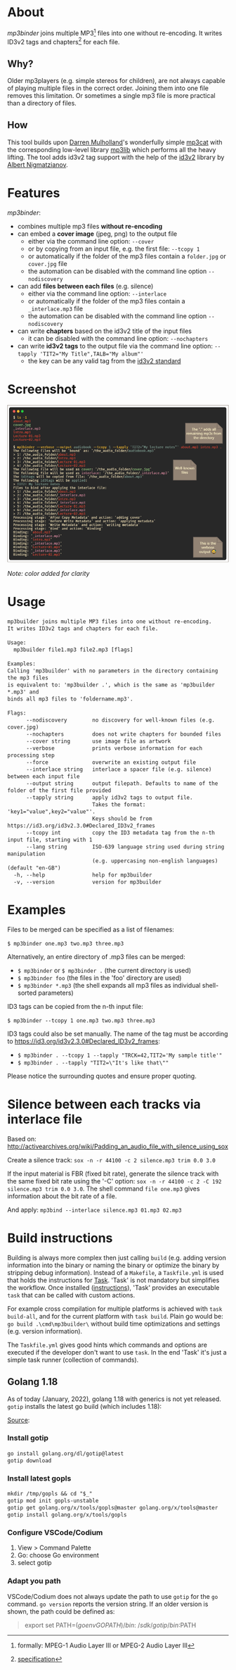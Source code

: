# About

_mp3binder_ joins multiple MP3[^1] files into one without re-encoding. It writes ID3v2 tags and chapters[^2] for each file.

## Why?

Older mp3players (e.g. simple stereos for children), are not always capable of playing multiple files in the correct order. Joining them into one file removes this limitation. Or sometimes a single mp3 file is more practical than a directory of files.

## How

This tool builds upon [Darren Mulholland](https://github.com/dmulholl)'s wonderfully simple [mp3cat](https://github.com/dmulholl/mp3cat) with the corresponding low-level library [mp3lib](https://github.com/dmulholl/mp3lib) which performs all the heavy lifting. The tool adds id3v2 tag support with the help of the [id3v2](https://github.com/bogem/id3v2) library by [Albert Nigmatzianov](https://github.com/bogem).

# Features

_mp3binder_:

- combines multiple mp3 files **without re-encoding**
- can embed a **cover image** (jpeg, png) to the output file
  - either via the command line option: `--cover`
  - or by copying from an input file, e.g. the first file: `--tcopy 1`
  - or automatically if the folder of the mp3 files contain a `folder.jpg` or `cover.jpg` file
  - the automation can be disabled with the command line option `--nodiscovery`
- can add **files between each files** (e.g. silence)
  - either via the command line option: `--interlace`
  - or automatically if the folder of the mp3 files contain a `_interlace.mp3` file
  - the automation can be disabled with the command line option `--nodiscovery`
- can write **chapters** based on the id3v2 title of the input files
  - it can be disabled with the command line option: `--nochapters`
- can write **id3v2 tags** to the output file via the command line option: `--tapply 'TIT2="My Title",TALB="My album"'`
  - the key can be any valid tag from the [id3v2 standard](https://id3.org/id3v2.3.0#Declared_ID3v2_frames)

# Screenshot

![screenshot of the interface](doc/interface.png)

_Note: color added for clarity_

# Usage

```
mp3builder joins multiple MP3 files into one without re-encoding.
It writes ID3v2 tags and chapters for each file.

Usage:
  mp3builder file1.mp3 file2.mp3 [flags]

Examples:
Calling 'mp3builder' with no parameters in the directory containing the mp3 files
is equivalent to: 'mp3builder .', which is the same as 'mp3builder *.mp3' and
binds all mp3 files to 'foldername.mp3'.

Flags:
      --nodiscovery        no discovery for well-known files (e.g. cover.jpg)
      --nochapters         does not write chapters for bounded files
      --cover string       use image file as artwork
      --verbose            prints verbose information for each processing step
      --force              overwrite an existing output file
      --interlace string   interlace a spacer file (e.g. silence) between each input file
      --output string      output filepath. Defaults to name of the folder of the first file provided
      --tapply string      apply id3v2 tags to output file.
                           Takes the format: 'key1="value",key2="value"'.
                           Keys should be from https://id3.org/id3v2.3.0#Declared_ID3v2_frames
      --tcopy int          copy the ID3 metadata tag from the n-th input file, starting with 1
      --lang string        ISO-639 language string used during string manipulation
                           (e.g. uppercasing non-english languages) (default "en-GB")
  -h, --help               help for mp3builder
  -v, --version            version for mp3builder
```

# Examples

Files to be merged can be specified as a list of filenames:

`$ mp3binder one.mp3 two.mp3 three.mp3`

Alternatively, an entire directory of .mp3 files can be merged:

- `$ mp3binder` or `$ mp3binder .` (the current directory is used)
- `$ mp3binder foo` (the files in the 'foo' directory are used)
- `$ mp3binder *.mp3` (the shell expands all mp3 files as individual shell-sorted parameters)

ID3 tags can be copied from the n-th input file:

`$ mp3binder --tcopy 1 one.mp3 two.mp3 three.mp3`

ID3 tags could also be set manually. The name of the tag must be according to https://id3.org/id3v2.3.0#Declared_ID3v2_frames:

- `$ mp3binder . --tcopy 1 --tapply "TRCK=42,TIT2='My sample title'"`
- `$ mp3binder . --tapply "TIT2=\"It's like that\""`

Please notice the surrounding quotes and ensure proper quoting.

# Silence between each tracks via interlace file

Based on: http://activearchives.org/wiki/Padding_an_audio_file_with_silence_using_sox

Create a silence track: `sox -n -r 44100 -c 2 silence.mp3 trim 0.0 3.0`

If the input material is FBR (fixed bit rate), generate the silence track with the same fixed bit rate using the '-C' option: `sox -n -r 44100 -c 2 -C 192 silence.mp3 trim 0.0 3.0`. The shell command `file one.mp3` gives information about the bit rate of a file.

And apply: `mp3bind --interlace silence.mp3 01.mp3 02.mp3`

# Build instructions

Building is always more complex then just calling `build` (e.g. adding version information into the binary or naming the binary or optimize the binary by stripping debug information). Instead of a `Makefile`, a `Taskfile.yml` is used that holds the instructions for [Task](https://taskfile.dev). 'Task' is not mandatory but simplifies the workflow. Once installed ([instructions](https://taskfile.dev/#/installation)), 'Task' provides an executable `task` that can be called with custom actions.

For example cross compilation for multiple platforms is achieved with `task build-all`, and for the current platform with `task build`. Plain go would be: `go build .\cmd\mp3builder\` without build time optimizations and settings (e.g. version information).

The `Taskfile.yml` gives good hints which commands and options are executed if the developer don't want to use `task`. In the end 'Task' it's just a simple task runner (collection of commands).

## Golang 1.18

As of today (January, 2022), golang 1.18 with generics is not yet released. `gotip` installs the latest go build (which includes 1.18):

[Source](https://gist.github.com/nikgalushko/e1b5c85c64653dd554a7a904bbef4eee):

### Install gotip

```
go install golang.org/dl/gotip@latest
gotip download
```

### Install latest gopls

```
mkdir /tmp/gopls && cd "$_"
gotip mod init gopls-unstable
gotip get golang.org/x/tools/gopls@master golang.org/x/tools@master
gotip install golang.org/x/tools/gopls
```

### Configure VSCode/Codium

1. View > Command Palette
2. Go: choose Go environment
3. select gotip

### Adapt you path

VSCode/Codium does not always update the path to use `gotip` for the `go` command. `go version` reports the version string. If an older version is shown, the path could be defined as:

> export set PATH=$(go env GOPATH)/bin:~/sdk/gotip/bin:$PATH

[^1]: formally: MPEG-1 Audio Layer III or MPEG-2 Audio Layer III
[^2]: [specification](https://id3.org/id3v2-chapters-1.0)
